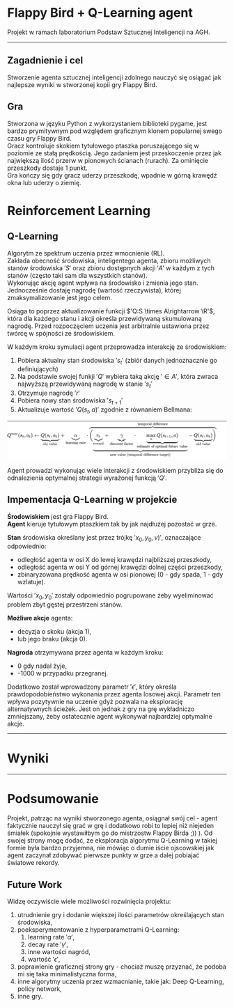# Flappy Bird + Q-Learning agent
Projekt w ramach laboratorium Podstaw Sztucznej Inteligencji na AGH.

<hr> 

## Zagadnienie i cel
Stworzenie agenta sztucznej inteligencji zdolnego nauczyć się osiągać jak najlepsze wyniki w stworzonej kopii gry Flappy Bird.

## Gra
Stworzona w języku Python z wykorzystaniem biblioteki pygame, jest bardzo prymitywnym pod względem graficznym klonem popularnej swego czasu gry Flappy Bird.  
Gracz kontroluje skokiem tytułowego ptaszka poruszającego się w poziomie ze stałą prędkością. Jego zadaniem jest przeskoczenie przez jak największą ilość przerw w pionowych ścianach (rurach). Za ominięcie przeszkody dostaje 1 punkt.  
Gra kończy się gdy gracz uderzy przeszkodę, wpadnie w górną krawędź okna lub uderzy o ziemię. 

# Reinforcement Learning

## Q-Learning
Algorytm ze spektrum uczenia przez wmocnienie (RL).  
Zakłada obecność środowiska, inteligentego agenta, zbioru możliwych stanów środowiska $'S'$ oraz zbioru dostępnych akcji $'A'$ w każdym z tych stanów (często taki sam dla wszystkich stanów). <br>
Wykonując akcję agent wpływa na środowisko i zmienia jego stan. Jednocześnie dostaję nagrodę (wartość rzeczywista), której zmaksymalizowanie jest jego celem.  

Osiąga to poprzez aktualizowanie funkcji $'Q:S \times A\rightarrow \R'$, która dla każdego stanu i akcji określa przewidywaną skumulowaną nagrodę. Przed rozpoczęciem uczenia jest arbitralnie ustawiona przez twórcę w spójności ze środowiskiem.

W każdym kroku symulacji agent przeprowadza interakcję ze środowiskiem:
1. Pobiera aktualny stan środowiska $'s_t'$ (zbiór danych jednoznacznie go definiujących)
2. Na podstawie swojej funkji $'Q'$ wybiera taką akcję $'\in A'$, która zwraca najwyższą przewidywaną nagrodę w stanie $'s_t'$
3. Otrzymuje nagrodę $'r'$
4. Pobiera nowy stan środowiska $'s_{t+1}'$
5. Aktualizuje wartość $'Q(s_t,a)'$ zgodnie z równaniem Bellmana:

![](equation.png)

Agent prowadzi wykonując wiele interakcji z środowiskiem przybliża się do odnalezienia optymalnej strategii wyrażonej funkcją $'Q'$.

## Impementacja Q-Learning w projekcie
**Środowiskiem** jest gra Flappy Bird.  
**Agent** kieruje tytułowym ptaszkiem tak by jak najdłużej pozostać w grze.  

**Stan** środowiska określany jest przez trójkę $'x_0, y_0, v)'$, oznaczające odpowiednio:
- odległość agenta w osi X do lewej krawędzi najbliższej przeszkody,
- odległość agenta w osi Y od górnej krawędzi dolnej części przeszkody,
- zbinaryzowana prędkość agenta w osi pionowej (0 - gdy spada, 1 - gdy wzlatuje).  

Wartości $'x_0, y_0'$ zostały odpowiednio pogrupowane żeby wyeliminować problem zbyt gęstej przestrzeni stanów.

**Możliwe akcje** agenta:
- decyzja o skoku (akcja 1),
- lub jego braku (akcja 0).

**Nagroda** otrzymywana przez agenta w każdym kroku:
- 0 gdy nadal żyje,
- -1000 w przypadku przegranej.

Dodatkowo został wprowadzony parametr $'\epsilon'$, który określa prawdopodobieństwo wykonania przez agenta losowej akcji. Parametr ten wpływa pozytywnie na uczenie gdyż pozwala na eksplorację alternatywnych ścieżek. Jest on jednak z gry na grę wykładniczo zmniejszany, żeby ostatecznie agent wykonywał najbardziej optymalne akcje.

<hr>

# Wyniki






<hr>

# Podsumowanie

Projekt, patrząc na wyniki stworzonego agenta, osiągnał swój cel - agent faktycznie nauczył się grać w grę i dodatkowo robi to lepiej niż niejeden śmiałek (spokojnie wystawiłbym go do mistrzostw Flappy Birda ;)) ). Od swojej strony mogę dodać, że eksploracja algorytmu Q-Learning w takiej formie była bardzo przyjemna, nie mówiąc o dumie iście ojscowskiej jak agent zaczynał zdobywać pierwsze punkty w grze a dalej pobiajać światowe rekordy.

## Future Work
Widzę oczywiście wiele możliwości rozwinięcia projektu:
1. utrudnienie gry i dodanie większej ilości parametrów określających stan środowiska,
2. poeksperymentowanie z hyperparametrami Q-Learning: 
   1. learning rate $'\alpha'$,
   2. decay rate $'\gamma'$,
   3. inne wartości nagród,
   4. wartość $'\epsilon'$,
3. poprawienie graficznej strony gry - chociaż muszę przyznać, że podoba mi się taka minimalistyczna forma,
4. inne algorytmy uczenia przez wzmacnianie, takie jak:  Deep Q-Learning, policy network,
5. inne gry.







